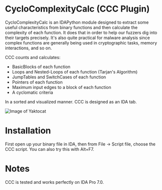 # CycloComplexityCalc (CCC Plugin)

CycloComplexityCalc is an IDAPython module designed to extract some useful characteristics from binary functions and then calculate the complexity of each function. 
It does that in order to help our fuzzers dig into their targets precisely. 
It's also quite practical for malware analysis since complex functions are generally being used in cryptographic tasks, memory interactions, and so on.

CCC counts and calculates:

* BasicBlocks of each function
* Loops and Nested-Loops of each function (Tarjan's Algorithm)
* JumpTables and SwitchCases of each function
* Pointers of each function
* Maximum input edges to a block of each function
* A cyclomatic criteria

In a sorted and visualized manner. CCC is designed as an IDA tab.

![Image of Yaktocat](https://github.com/aleeamini/CycloComplexityCalc/blob/master/idacomplexity.PNG)


# Installation

First open up your binary file in IDA, then from File -> Script file, choose the CCC script. 
You can also try this with Alt+F7.

# Notes
CCC is tested and works perfectly on IDA Pro 7.0.
